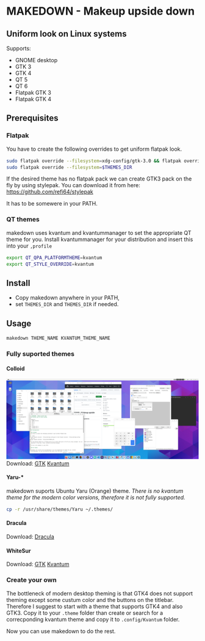 # MAKEDOWN - Makeup upside down 
## Uniform look on Linux systems

Supports:
- GNOME desktop
- GTK 3
- GTK 4
- QT 5
- QT 6
- Flatpak GTK 3
- Flatpak GTK 4

## Prerequisites

### Flatpak
You have to create the following overrides to get uniform flatpak look.

```bash
sudo flatpak override --filesystem=xdg-config/gtk-3.0 && flatpak override --filesystem=xdg-config/gtk-4.0
sudo flatpak override --filesystem=$THEMES_DIR
```
If the desired theme has no flatpak pack we can create GTK3 pack on the fly by using stylepak. You can download it from here: https://github.com/refi64/stylepak

It has to be somewere in your PATH.

### QT themes

makedown uses kvantum and kvantummanager to set the appropriate QT theme for you. Install kvantummanager for your distribution and insert this into your `,profile`

```bash
export QT_QPA_PLATFORMTHEME=kvantum
export QT_STYLE_OVERRIDE=kvantum
```

## Install
- Copy makedown anywhere in your PATH,
- set `THEMES_DIR` and `THEMES_DIR` if needed.

## Usage

```bash
makedown THEME_NAME KVANTUM_THEME_NAME
```
### Fully suported themes
#### Colloid 
![alt text](doc/img/Colloid-Light.png)
Download: [GTK](https://github.com/vinceliuice/Colloid-gtk-theme) [Kvantum](https://github.com/vinceliuice/Colloid-kde)

#### Yaru-*
makedown suports Ubuntu Yaru (Orange) theme. *There is no kvantum theme for the modern color versions, therefore it is not fully supported.*

```bash
cp -r /usr/share/themes/Yaru ~/.themes/
```
#### Dracula

Download: [Dracula](https://draculatheme.com/)

#### WhiteSur
Download:  [GTK](https://github.com/vinceliuice/WhiteSur-gtk-theme) [Kvantum](https://github.com/vinceliuice/WhiteSur-kde)

### Create your own
The bottleneck of modern desktop theming is that GTK4 does not support theming except some custum color and the buttons on the titlebar. Therefore I suggest to start with a theme that supports GTK4 and also GTK3. Copy it to your `.theme` folder than create or search for a correcponding kvantum theme and copy it to `.config/Kvantum` folder.

Now you can use makedown to do the rest.

